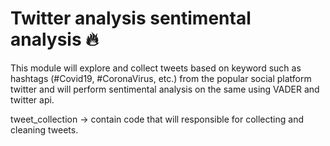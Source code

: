 # Twitter analysis sentimental analysis :fire:
This module will explore and collect tweets based on keyword such as hashtags (#Covid19, #CoronaVirus, etc.) from the popular social platform twitter and will perform sentimental analysis on the same using VADER and twitter api.

tweet_collection -> contain code that will responsible for collecting and cleaning tweets.

